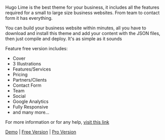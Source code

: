 Hugo Lime is the best theme for your business, it includes all the features required for a small to large size business websites. From team to contact form it has everything.

You can build your business website within minutes, all you have to download and install this theme and add your content with the JSON files, then just compile and deploy. It's as simple as it sounds

Feature free version includes:

* Cover
* 3 Illustrations
* Features/Services
* Pricing
* Partners/Clients
* Contact Form
* Team
* Social
* Google Analytics
* Fully Responsive
* and many more...

For more information or for any help, [visit this link](https://uicard.io/products/hugo-lime-free)

[Demo](http://demo.uicard.io/hugo-lime-free-demo) | [Free Version](https://uicard.io/products/hugo-lime) | [Pro Version](https://uicard.io/products/hugo-lime-pro)
